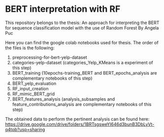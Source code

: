 # BERT interpretation with RF
This repository belongs to the thesis: An approach for interpreting the BERT for sequence classification model with the use of Random Forest
By Angela Puc

Here you can find the google colab notebooks used for thesis.
The order of the files is the following:
1. preprocessing-for-bert-yelp-dataset
2. categories-yelp-dataset (categories_Yelp_KMeans is a experiment of this step)
3. BERT_training (10epochs-training_BERT and BERT_epochs_analysis are complementary notebooks of this step)
4. BERT_yelp_evaluation
5. RF_input_creation
6. RF_mimic_BERT_grid
7. BERT_features_analysis (analysis_subsamples and feature_contributions_analysis are complementary notebooks of this step)

The obtained data to perform the pertinent analysis can be found here:
https://drive.google.com/drive/folders/1BRTsgsweYI646d3bunB3DbLyVt-q4tpb?usp=sharing

